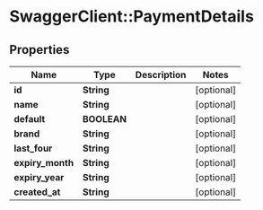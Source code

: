 # SwaggerClient::PaymentDetails

## Properties
Name | Type | Description | Notes
------------ | ------------- | ------------- | -------------
**id** | **String** |  | [optional] 
**name** | **String** |  | [optional] 
**default** | **BOOLEAN** |  | [optional] 
**brand** | **String** |  | [optional] 
**last_four** | **String** |  | [optional] 
**expiry_month** | **String** |  | [optional] 
**expiry_year** | **String** |  | [optional] 
**created_at** | **String** |  | [optional] 

